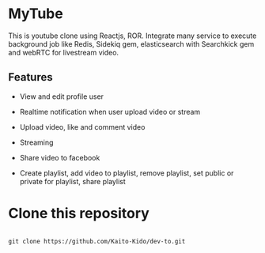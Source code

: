 # MyTube

This is youtube clone using Reactjs, ROR. Integrate many service to execute background job like Redis, Sidekiq gem, elasticsearch with Searchkick gem and webRTC for livestream video.

## Features

- View and edit profile user

- Realtime notification when user upload video or stream

- Upload video, like and comment video

- Streaming

- Share video to facebook

- Create playlist, add video to playlist, remove playlist, set public or private for playlist, share playlist

# Clone this repository

```

git clone https://github.com/Kaito-Kido/dev-to.git

```

